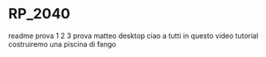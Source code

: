 # RP_2040

readme prova 1 2 3
prova matteo desktop
ciao a tutti in questo video tutorial costruiremo una piscina di fango